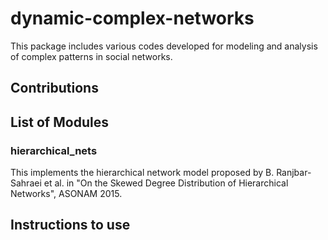 dynamic-complex-networks
===============

This package includes various codes developed for modeling and analysis of complex patterns in social networks.

## Contributions

## List of Modules

### hierarchical_nets
This implements the hierarchical network model proposed by B. Ranjbar-Sahraei et al. in "On the Skewed Degree Distribution of Hierarchical Networks", ASONAM 2015.

## Instructions to use

